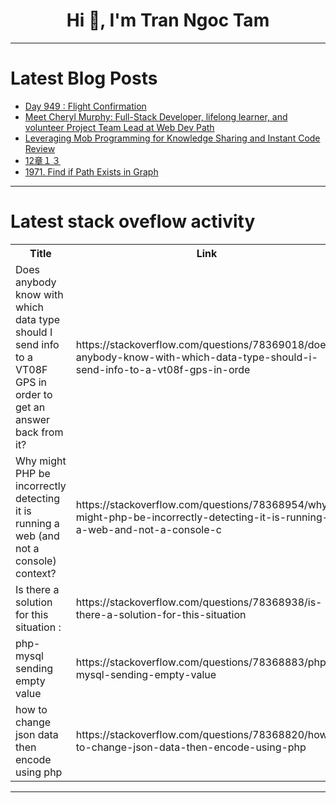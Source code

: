 <h1 align="center">Hi 👋, I'm Tran Ngoc Tam</h1>

---

# Latest Blog Posts 
<!-- BLOG-POST-LIST:START -->
- [Day 949 : Flight Confirmation](https://dev.to/dwane/day-949-flight-confirmation-1fd2)
- [Meet Cheryl Murphy: Full-Stack Developer, lifelong learner, and volunteer Project Team Lead at Web Dev Path](https://dev.to/wdp/meet-cheryl-murphy-full-stack-developer-lifelong-learner-and-volunteer-project-team-lead-at-web-dev-path-707)
- [Leveraging Mob Programming for Knowledge Sharing and Instant Code Review](https://dev.to/ivan-klimenkov/leveraging-mob-programming-for-knowledge-sharing-and-instant-code-review-23g9)
- [12章１３](https://dev.to/aaattt/12zhang-13-2d99)
- [1971. Find if Path Exists in Graph](https://dev.to/mdarifulhaque/1971-find-if-path-exists-in-graph-18oj)
<!-- BLOG-POST-LIST:END -->

---

# Latest stack oveflow activity
<table>
  <tr><th>Title</th><th>Link</th></tr>
  <!-- STACKOVERFLOW:START --><tr><td>Does anybody know with which data type should I send info to a VT08F GPS in order to get an answer back from it?</td><td>https://stackoverflow.com/questions/78369018/does-anybody-know-with-which-data-type-should-i-send-info-to-a-vt08f-gps-in-orde</td></tr><tr><td>Why might PHP be incorrectly detecting it is running a web &lpar;and not a console&rpar; context?</td><td>https://stackoverflow.com/questions/78368954/why-might-php-be-incorrectly-detecting-it-is-running-a-web-and-not-a-console-c</td></tr><tr><td>Is there a solution for this situation :</td><td>https://stackoverflow.com/questions/78368938/is-there-a-solution-for-this-situation</td></tr><tr><td>php-mysql sending empty value</td><td>https://stackoverflow.com/questions/78368883/php-mysql-sending-empty-value</td></tr><tr><td>how to change json data then encode using php</td><td>https://stackoverflow.com/questions/78368820/how-to-change-json-data-then-encode-using-php</td></tr><!-- STACKOVERFLOW:END -->
</table>

---


